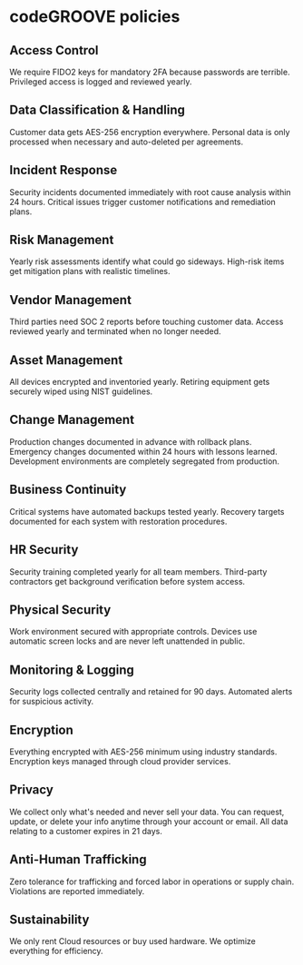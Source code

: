 # codeGROOVE policies

## Access Control

We require FIDO2 keys for mandatory 2FA because passwords are terrible. Privileged access is logged and reviewed yearly.

## Data Classification & Handling
Customer data gets AES-256 encryption everywhere. Personal data is only processed when necessary and auto-deleted per agreements.

## Incident Response

Security incidents documented immediately with root cause analysis within 24 hours. Critical issues trigger customer notifications and remediation plans.

## Risk Management

Yearly risk assessments identify what could go sideways. High-risk items get mitigation plans with realistic timelines.

## Vendor Management
Third parties need SOC 2 reports before touching customer data. Access reviewed yearly and terminated when no longer needed.

## Asset Management
All devices encrypted and inventoried yearly. Retiring equipment gets securely wiped using NIST guidelines.

## Change Management

Production changes documented in advance with rollback plans. Emergency changes documented within 24 hours with lessons learned. Development environments are completely segregated from production.

## Business Continuity

Critical systems have automated backups tested yearly. Recovery targets documented for each system with restoration procedures.

## HR Security

Security training completed yearly for all team members. Third-party contractors get background verification before system access.

## Physical Security

Work environment secured with appropriate controls. Devices use automatic screen locks and are never left unattended in public.

## Monitoring & Logging

Security logs collected centrally and retained for 90 days. Automated alerts for suspicious activity.

## Encryption

Everything encrypted with AES-256 minimum using industry standards. Encryption keys managed through cloud provider services.

## Privacy

We collect only what's needed and never sell your data. You can request, update, or delete your info anytime through your account or email. All data relating to a customer expires in 21 days.

## Anti-Human Trafficking

Zero tolerance for trafficking and forced labor in operations or supply chain. Violations are reported immediately.

## Sustainability

We only rent Cloud resources or buy used hardware. We optimize everything for efficiency.

